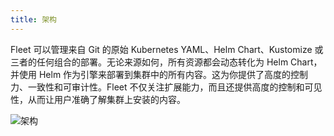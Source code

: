 ```yaml
---
title: 架构
---
```


<head>
  <link rel="canonical" href="https://ranchermanager.docs.rancher.com/zh/integrations-in-rancher/fleet/architecture"/>
</head>

Fleet 可以管理来自 Git 的原始 Kubernetes YAML、Helm Chart、Kustomize 或三者的任何组合的部署。无论来源如何，所有资源都会动态转化为 Helm Chart，并使用 Helm 作为引擎来部署到集群中的所有内容。这为你提供了高度的控制力、一致性和可审计性。Fleet 不仅关注扩展能力，而且还提供高度的控制和可见性，从而让用户准确了解集群上安装的内容。

![架构](/img/fleet-architecture.svg)
